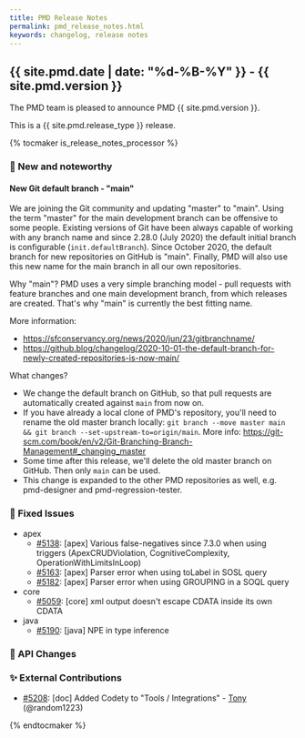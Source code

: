 ```yaml
---
title: PMD Release Notes
permalink: pmd_release_notes.html
keywords: changelog, release notes
---
```


## {{ site.pmd.date | date: "%d-%B-%Y" }} - {{ site.pmd.version }}

The PMD team is pleased to announce PMD {{ site.pmd.version }}.

This is a {{ site.pmd.release_type }} release.

{% tocmaker is_release_notes_processor %}

### 🚀 New and noteworthy

#### New Git default branch - "main"

We are joining the Git community and updating "master" to "main". Using the term "master" for the main
development branch can be offensive to some people. Existing versions of Git have been always capable of
working with any branch name and since 2.28.0 (July 2020) the default initial branch is configurable
(`init.defaultBranch`). Since October 2020, the default branch for new repositories on GitHub
is "main". Finally, PMD will also use this new name for the main branch in all our own repositories.

Why "main"? PMD uses a very simple branching model - pull requests with feature branches and one main development
branch, from which releases are created. That's why "main" is currently the best fitting name.

More information:
- <https://sfconservancy.org/news/2020/jun/23/gitbranchname/>
- <https://github.blog/changelog/2020-10-01-the-default-branch-for-newly-created-repositories-is-now-main/>

What changes?
- We change the default branch on GitHub, so that pull requests are automatically created against `main` from
  now on.
- If you have already a local clone of PMD's repository, you'll need to rename the old master branch locally:
  `git branch --move master main && git branch --set-upstream-to=origin/main`. More info:
  <https://git-scm.com/book/en/v2/Git-Branching-Branch-Management#_changing_master>
- Some time after this release, we'll delete the old master branch on GitHub. Then only `main` can be used.
- This change is expanded to the other PMD repositories as well, e.g. pmd-designer and pmd-regression-tester.

### 🐛 Fixed Issues
* apex
  * [#5138](https://github.com/pmd/pmd/issues/5138): \[apex] Various false-negatives since 7.3.0 when using triggers
    (ApexCRUDViolation, CognitiveComplexity, OperationWithLimitsInLoop)
  * [#5163](https://github.com/pmd/pmd/issues/5163): \[apex] Parser error when using toLabel in SOSL query
  * [#5182](https://github.com/pmd/pmd/issues/5182): \[apex] Parser error when using GROUPING in a SOQL query
* core
  * [#5059](https://github.com/pmd/pmd/issues/5059): \[core] xml output doesn't escape CDATA inside its own CDATA
* java
  * [#5190](https://github.com/pmd/pmd/issues/5190): \[java] NPE in type inference

### 🚨 API Changes

### ✨ External Contributions
* [#5208](https://github.com/pmd/pmd/pull/5208): \[doc] Added Codety to "Tools / Integrations" - [Tony](https://github.com/random1223) (@random1223)

{% endtocmaker %}

